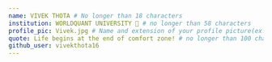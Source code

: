 ```yaml
---
name: VIVEK THOTA # No longer than 18 characters
institution: WORLDQUANT UNIVERSITY 🚩 # no longer than 58 characters
profile_pic: Vivek.jpg # Name and extension of your profile picture(ex. mona.png)
quote: Life begins at the end of comfort zone! # no longer than 100 characters
github_user: vivekthota16
---
```

